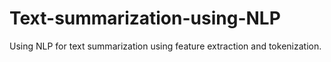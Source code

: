 # Text-summarization-using-NLP
Using NLP for text summarization using feature extraction and tokenization.
